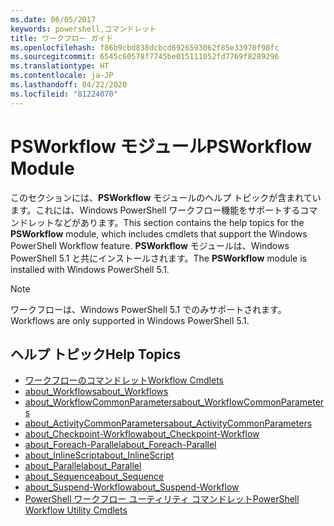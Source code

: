```yaml
---
ms.date: 06/05/2017
keywords: powershell,コマンドレット
title: ワークフロー ガイド
ms.openlocfilehash: f86b9cbd838dcbcd6926593062f85e33970f98fc
ms.sourcegitcommit: 6545c60578f7745be015111052fd7769f8289296
ms.translationtype: HT
ms.contentlocale: ja-JP
ms.lasthandoff: 04/22/2020
ms.locfileid: "81224070"
---
```

# <a name="psworkflow-module"></a><span data-ttu-id="8ef36-103">PSWorkflow モジュール</span><span class="sxs-lookup"><span data-stu-id="8ef36-103">PSWorkflow Module</span></span>

<span data-ttu-id="8ef36-104">このセクションには、**PSWorkflow** モジュールのヘルプ トピックが含まれています。これには、Windows PowerShell ワークフロー機能をサポートするコマンドレットなどがあります。</span><span class="sxs-lookup"><span data-stu-id="8ef36-104">This section contains the help topics for the **PSWorkflow** module, which includes cmdlets that support the Windows PowerShell Workflow feature.</span></span> <span data-ttu-id="8ef36-105">**PSWorkflow** モジュールは、Windows PowerShell 5.1 と共にインストールされます。</span><span class="sxs-lookup"><span data-stu-id="8ef36-105">The **PSWorkflow** module is installed with Windows PowerShell 5.1.</span></span>

> [!NOTE]
> <span data-ttu-id="8ef36-106">ワークフローは、Windows PowerShell 5.1 でのみサポートされます。</span><span class="sxs-lookup"><span data-stu-id="8ef36-106">Workflows are only supported in Windows PowerShell 5.1.</span></span>

## <a name="help-topics"></a><span data-ttu-id="8ef36-107">ヘルプ トピック</span><span class="sxs-lookup"><span data-stu-id="8ef36-107">Help Topics</span></span>

- [<span data-ttu-id="8ef36-108">ワークフローのコマンドレット</span><span class="sxs-lookup"><span data-stu-id="8ef36-108">Workflow Cmdlets</span></span>](/powershell/module/psworkflow/?view=powershell-5.1)
- [<span data-ttu-id="8ef36-109">about_Workflows</span><span class="sxs-lookup"><span data-stu-id="8ef36-109">about_Workflows</span></span>](/powershell/module/psworkflow/about/about_workflows?view=powershell-5.1)
- [<span data-ttu-id="8ef36-110">about_WorkflowCommonParameters</span><span class="sxs-lookup"><span data-stu-id="8ef36-110">about_WorkflowCommonParameters</span></span>](/powershell/module/psworkflow/about/about_WorkflowCommonParameters?view=powershell-5.1)
- [<span data-ttu-id="8ef36-111">about_ActivityCommonParameters</span><span class="sxs-lookup"><span data-stu-id="8ef36-111">about_ActivityCommonParameters</span></span>](/powershell/module/psworkflow/about/about_ActivityCommonParameters?view=powershell-5.1)
- [<span data-ttu-id="8ef36-112">about_Checkpoint-Workflow</span><span class="sxs-lookup"><span data-stu-id="8ef36-112">about_Checkpoint-Workflow</span></span>](/powershell/module/psworkflow/about/about_Checkpoint-Workflow?view=powershell-5.1)
- [<span data-ttu-id="8ef36-113">about_Foreach-Parallel</span><span class="sxs-lookup"><span data-stu-id="8ef36-113">about_Foreach-Parallel</span></span>](/powershell/module/psworkflow/about/about_Foreach-Parallel?view=powershell-5.1)
- [<span data-ttu-id="8ef36-114">about_InlineScript</span><span class="sxs-lookup"><span data-stu-id="8ef36-114">about_InlineScript</span></span>](/powershell/module/psworkflow/about/about_InlineScript?view=powershell-5.1)
- [<span data-ttu-id="8ef36-115">about_Parallel</span><span class="sxs-lookup"><span data-stu-id="8ef36-115">about_Parallel</span></span>](/powershell/module/psworkflow/about/about_Parallel?view=powershell-5.1)
- [<span data-ttu-id="8ef36-116">about_Sequence</span><span class="sxs-lookup"><span data-stu-id="8ef36-116">about_Sequence</span></span>](/powershell/module/psworkflow/about/about_Sequence?view=powershell-5.1)
- [<span data-ttu-id="8ef36-117">about_Suspend-Workflow</span><span class="sxs-lookup"><span data-stu-id="8ef36-117">about_Suspend-Workflow</span></span>](/powershell/module/psworkflow/about/about_Suspend-Workflow?view=powershell-5.1)
- [<span data-ttu-id="8ef36-118">PowerShell ワークフロー ユーティリティ コマンドレット</span><span class="sxs-lookup"><span data-stu-id="8ef36-118">PowerShell Workflow Utility Cmdlets</span></span>](/powershell/module/psworkflowutility/?view=powershell-5.1)
